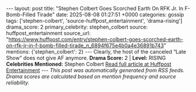 --- layout: post title: "Stephen Colbert Goes Scorched Earth On RFK Jr. In F-Bomb-Filled Tirade" date: 2025-08-08 01:27:51 +0000 categories: gossip tags: ['stephen-colbert', 'source-huffpost_entertainment', 'drama-rising'] drama_score: 2 primary_celebrity: stephen_colbert source: huffpost_entertainment source_url: "https://www.huffpost.com/entry/stephen-colbert-goes-scorched-earth-on-rfk-jr-in-f-bomb-filled-tirade_n_6894f675e4b0a4e36891b743" mentions: {'stephen_colbert': 2} --- Clearly, the host of the canceled “Late Show” does not give AF anymore. **Drama Score:** 2 | **Level:** RISING **Celebrities Mentioned:** Stephen Colbert [Read full article at Huffpost Entertainment](https://www.huffpost.com/entry/stephen-colbert-goes-scorched-earth-on-rfk-jr-in-f-bomb-filled-tirade_n_6894f675e4b0a4e36891b743) --- *This post was automatically generated from RSS feeds. Drama scores are calculated based on mention frequency and source reliability.*